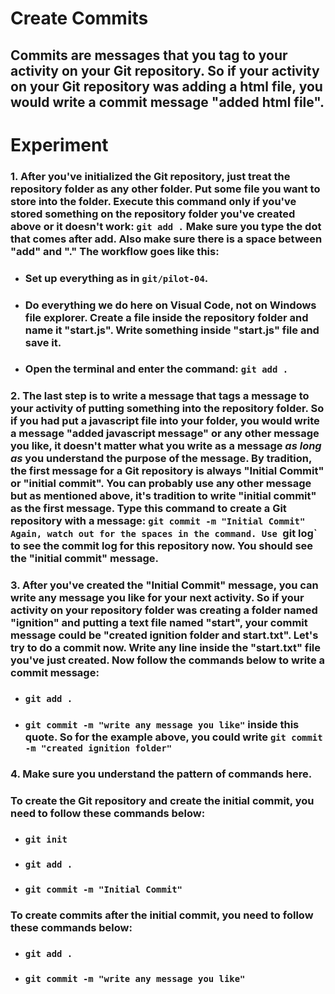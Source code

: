 # **Create Commits**

## Commits are messages that you tag to your activity on your Git repository. So if your activity on your Git repository was adding a html file, you would write a commit message "added html file". 


# **Experiment**

### 1. After you've initialized the Git repository, just treat the repository folder as any other folder. Put some file you want to store into the folder. Execute this command only if you've stored something on the repository folder you've created above or it doesn't work: `git add .` Make sure you type the dot that comes after add. Also make sure there is a space between "add" and "." The workflow goes like this: 

- ### Set up everything as in `git/pilot-04`. 

- ### Do everything we do here on Visual Code, not on Windows file explorer. Create a file inside the repository folder and name it "start.js".  Write something inside "start.js" file and save it. 

- ### Open the terminal and enter the command: `git add .` 

### 2. The last step is to write a message that tags a message to your activity of putting something into the repository folder. So if you had put a javascript file into your folder, you would write a message "added javascript message" or any other message you like, it doesn't matter what you write as a message _**as long as**_ you understand the purpose of the message. By tradition, the first message for a Git repository is always "Initial Commit" or "initial commit". You can probably use any other message but as mentioned above, it's tradition to write "initial commit" as the first message. Type this command to create a Git repository with a message: `git commit -m "Initial Commit" Again, watch out for the spaces in the command. Use `git log` to see the commit log for this repository now. You should see the "initial commit" message. 


### 3. After you've created the "Initial Commit" message, you can write any message you like for your next activity. So if your activity on your repository folder was creating a folder named "ignition" and putting a text file named "start", your commit message could be "created ignition folder and start.txt". Let's try to do a commit now. Write any line inside the "start.txt" file you've just created. Now follow the commands below to write a commit message: 

- ### `git add .`
- ### `git commit -m "write any message you like"` inside this quote. So for the example above, you could write `git commit -m "created ignition folder" `

### 4. Make sure you understand the pattern of commands here. 

### To create the Git repository and create the initial commit, you need to follow these commands below: 

- ###  `git init`
- ###  `git add .`
- ###  `git commit -m "Initial Commit"`

### To create commits after the initial commit, you need to follow these commands below: 

- ### `git add .`
- ### `git commit -m "write any message you like"`
